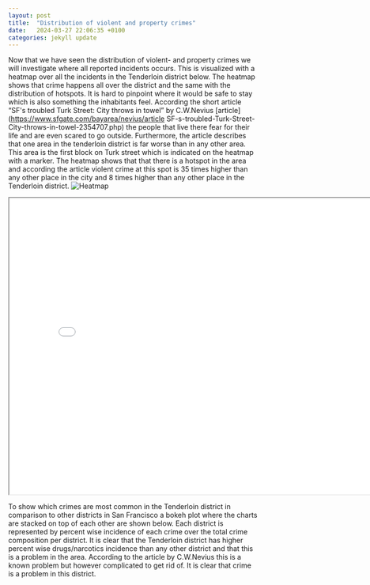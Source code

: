 ```yaml
---
layout: post
title:  "Distribution of violent and property crimes"
date:   2024-03-27 22:06:35 +0100
categories: jekyll update
---
```

Now that we have seen the distribution of violent- and property crimes we will investigate where all reported incidents occurs. This is visualized with a heatmap over all the incidents in the Tenderloin district below. The heatmap shows that crime happens all over the district and the same with the distribution of hotspots. It is hard to pinpoint where it would be safe to stay which is also something the inhabitants feel. According the short article “SF's troubled Turk Street: City throws in towel” by C.W.Nevius 
[article](https://www.sfgate.com/bayarea/nevius/article SF-s-troubled-Turk-Street-City-throws-in-towel-2354707.php)  the people that live there fear for their life and are even scared to go outside. Furthermore, the article describes that one area in the tenderloin district is far worse than in any other area. This area is the first block on Turk street which is indicated on the heatmap with a marker. The heatmap shows that that there is a hotspot in the area and according the article violent crime at this spot is 35 times higher than any other place in the city and 8 times higher than any other place in the Tenderloin district. 
![Heatmap]({{site.baseurl}}/assets/images/Heatmap.png)
<iframe src="{{site.baseurl}}/assets/images/map_tenderloin.html/map_tenderloin.html" width="800" height="600"></iframe>



To show which crimes are most common in the Tenderloin district in comparison to other districts in San Francisco a bokeh plot where the charts are stacked on top of each other are shown below. Each district is represented by percent wise incidence of each crime over the total crime composition per district. It is clear that the Tenderloin district has higher percent wise drugs/narcotics incidence than any other district and that this is a problem in the area. According to the article by C.W.Nevius this is a known problem but however complicated to get rid of. It is clear that crime is a problem in this district. 
